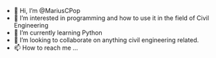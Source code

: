 - 👋 Hi, I’m @MariusCPop
- 👀 I’m interested in programming and how to use it in the field of Civil Engineering
- 🌱 I’m currently learning Python
- 💞️ I’m looking to collaborate on anything civil engineering related.
- 📫 How to reach me ...

<!---
MariusCPop/MariusCPop is a ✨ special ✨ repository because its `README.md` (this file) appears on your GitHub profile.
You can click the Preview link to take a look at your changes.
--->
